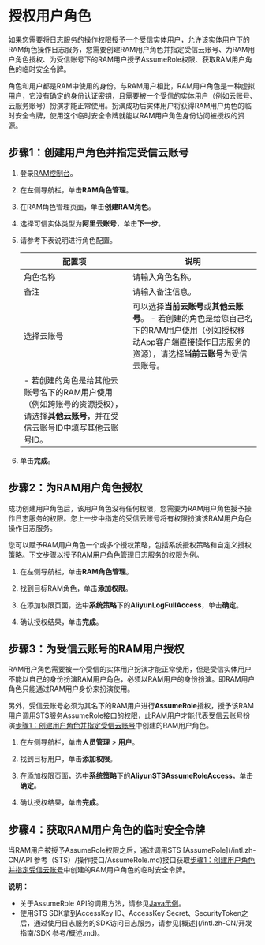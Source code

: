# 授权用户角色

如果您需要将日志服务的操作权限授予一个受信实体用户，允许该实体用户下的RAM角色操作日志服务，您需要创建RAM用户角色并指定受信云账号、为RAM用户角色授权、为受信账号下的RAM用户授予AssumeRole权限、获取RAM用户角色的临时安全令牌。

角色和用户都是RAM中使用的身份。与RAM用户相比，RAM用户角色是一种虚拟用户，它没有确定的身份认证密钥，且需要被一个受信的实体用户（例如云账号、云服务账号）扮演才能正常使用。扮演成功后实体用户将获得RAM用户角色的临时安全令牌，使用这个临时安全令牌就能以RAM用户角色身份访问被授权的资源。

## 步骤1：创建用户角色并指定受信云账号

1.  登录[RAM控制台](https://ram.console.aliyun.com)。

2.  在左侧导航栏，单击**RAM角色管理**。

3.  在RAM角色管理页面，单击**创建RAM角色**。

4.  选择可信实体类型为**阿里云账号**，单击**下一步**。

5.  请参考下表说明进行角色配置。

    |配置项|说明|
    |---|--|
    |角色名称|请输入角色名称。|
    |备注|请输入备注信息。|
    |选择云账号|可以选择**当前云账号**或**其他云账号**。     -   若创建的角色是给您自己名下的RAM用户使用（例如授权移动App客户端直接操作日志服务的资源），请选择**当前云账号**为受信云账号。
    -   若创建的角色是给其他云账号名下的RAM用户使用（例如跨账号的资源授权），请选择**其他云账号**，并在受信云账号ID中填写其他云账号ID。 |

6.  单击**完成**。


## 步骤2：为RAM用户角色授权

成功创建用户角色后，该用户角色没有任何权限，您需要为RAM用户角色授予操作日志服务的权限。您上一步中指定的受信云账号将有权限扮演该RAM用户角色操作日志服务。

您可以赋予RAM用户角色一个或多个授权策略，包括系统授权策略和自定义授权策略。下文步骤以授予RAM用户角色管理日志服务的权限为例。

1.  在左侧导航栏，单击**RAM角色管理**。

2.  找到目标RAM角色，单击**添加权限**。

3.  在添加权限页面，选中**系统策略**下的**AliyunLogFullAccess**，单击**确定**。

4.  确认授权结果，单击**完成**。


## 步骤3：为受信云账号的RAM用户授权

RAM用户角色需要被一个受信的实体用户扮演才能正常使用，但是受信实体用户不能以自己的身份扮演RAM用户角色，必须以RAM用户的身份扮演。即RAM用户角色只能通过RAM用户身份来扮演使用。

另外，受信云账号必须为其名下的RAM用户进行**AssumeRole**授权，授予该RAM用户调用STS服务AssumeRole接口的权限，此RAM用户才能代表受信云账号扮演[步骤1：创建用户角色并指定受信云账号](#section_n0o_15u_v3b)中创建的RAM用户角色。

1.  在左侧导航栏，单击**人员管理** \> **用户**。

2.  找到目标用户，单击**添加权限**。

3.  在添加权限页面，选中**系统策略**下的**AliyunSTSAssumeRoleAccess**，单击**确定**。

4.  确认授权结果，单击**完成**。


## 步骤4：获取RAM用户角色的临时安全令牌

当RAM用户被授予AssumeRole权限之后，通过调用STS [AssumeRole](/intl.zh-CN/API 参考（STS）/操作接口/AssumeRole.md)接口获取[步骤1：创建用户角色并指定受信云账号](#section_n0o_15u_v3b)中创建的RAM用户角色的临时安全令牌。

**说明：**

-   关于AssumeRole API的调用方法，请参见[Java示例](/intl.zh-CN/SDK参考/SDK参考（STS）/Java示例.md)。
-   使用STS SDK拿到AccessKey ID、AccessKey Secret、SecurityToken之后，通过使用日志服务的SDK访问日志服务，请参见[概述](/intl.zh-CN/开发指南/SDK 参考/概述.md)。

